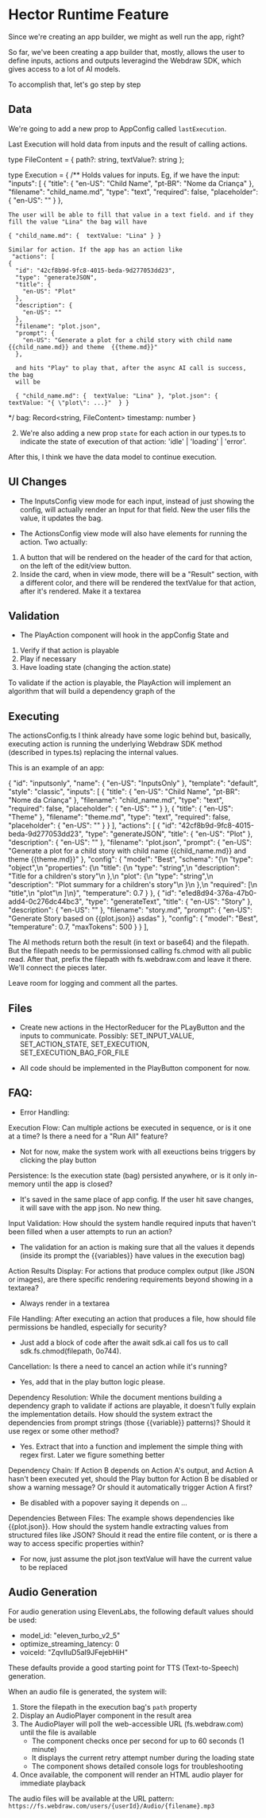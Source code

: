 # Hector Runtime Feature

Since we're creating an app builder, we might as well run the app, right?

So far, we've been creating a app builder that, mostly, allows the user to define inputs, actions and outputs leveragind the Webdraw SDK, which gives access to a lot of AI models.

To accomplish that, let's go step by step

## Data 

We're going to add a new prop to AppConfig called `lastExecution`.

Last Execution will hold data from inputs and the result of calling actions.

type FileContent = { path?: string, textValue?: string };

type Execution = {
  /**
    Holds values for inputs. Eg, if we have the input:
      "inputs": [
    {
      "title": {
        "en-US": "Child Name",
        "pt-BR": "Nome da Criança"
      },
      "filename": "child_name.md",
      "type": "text",
      "required": false,
      "placeholder": {
        "en-US": ""
      }
    },

    The user will be able to fill that value in a text field. and if they
    fill the value "Lina" the bag will have

    { "child_name.md": {  textValue: "Lina" } }

    Similar for action. If the app has an action like
     "actions": [
    {
      "id": "42cf8b9d-9fc8-4015-beda-9d277053dd23",
      "type": "generateJSON",
      "title": {
        "en-US": "Plot"
      },
      "description": {
        "en-US": ""
      },
      "filename": "plot.json",
      "prompt": {
        "en-US": "Generate a plot for a child story with child name  {{child_name.md}} and theme  {{theme.md}}"
      },

      and hits "Play" to play that, after the async AI call is success, the bag
      will be

      { "child_name.md": {  textValue: "Lina" }, "plot.json": {  textValue: "{ \"plot\": ...}"  } }
  */
  bag: Record<string, FileContent>
  timestamp: number
}

2) We're also adding a new prop `state` for each action in our types.ts to indicate the state of execution of that action: 'idle' | 'loading' | 'error'.

After this, I think we have the data model to continue execution.

## UI Changes

- The InputsConfig view mode for each input, instead of just showing the config, will actually render an Input for that field. New the user fills the value, it updates the bag.

- The ActionsConfig view mode will also have elements for running the action. Two actually:
1) A <PlayAction actionIndex={number} >  button that will be rendered on the header of the card for that action, on the left of the edit/view button.
2) Inside the card, when in view mode, there will be a "Result" section, with a different color, and there will be rendered the textValue for that action, after it's rendered. Make it a textarea

## Validation

- The PlayAction component will hook in the appConfig State and
1) Verify if that action is playable
2) Play if necessary
3) Have loading state (changing the action.state)

To validate if the action is playable, the PlayAction will implement an algorithm that will build a dependency graph of the 

## Executing

The actionsConfig.ts I think already have some logic behind but, basically, executing action is running the underlying Webdraw SDK method (described in types.ts) replacing the internal values.

This is an example of an app:

{
  "id": "inputsonly",
  "name": {
    "en-US": "InputsOnly"
  },
  "template": "default",
  "style": "classic",
  "inputs": [
    {
      "title": {
        "en-US": "Child Name",
        "pt-BR": "Nome da Criança"
      },
      "filename": "child_name.md",
      "type": "text",
      "required": false,
      "placeholder": {
        "en-US": ""
      }
    },
    {
      "title": {
        "en-US": "Theme"
      },
      "filename": "theme.md",
      "type": "text",
      "required": false,
      "placeholder": {
        "en-US": ""
      }
    }
  ],
  "actions": [
    {
      "id": "42cf8b9d-9fc8-4015-beda-9d277053dd23",
      "type": "generateJSON",
      "title": {
        "en-US": "Plot"
      },
      "description": {
        "en-US": ""
      },
      "filename": "plot.json",
      "prompt": {
        "en-US": "Generate a plot for a child story with child name  {{child_name.md}} and theme  {{theme.md}}"
      },
      "config": {
        "model": "Best",
        "schema": "{\n  \"type\": \"object\",\n  \"properties\": {\n    \"title\": {\n      \"type\": \"string\",\n      \"description\": \"Title for a children's story\"\n    },\n    \"plot\": {\n      \"type\": \"string\",\n      \"description\": \"Plot summary for a children's story\"\n    }\n  },\n  \"required\": [\n    \"title\",\n    \"plot\"\n  ]\n}",
        "temperature": 0.7
      }
    },
    {
      "id": "e1ed8d94-376a-47b0-add4-0c276dc44bc3",
      "type": "generateText",
      "title": {
        "en-US": "Story"
      },
      "description": {
        "en-US": ""
      },
      "filename": "story.md",
      "prompt": {
        "en-US": "Generate Story based on  {{plot.json}} asdas"
      },
      "config": {
        "model": "Best",
        "temperature": 0.7,
        "maxTokens": 500
      }
    }
  ],

The AI methods return both the result (in text or base64) and the filepath. But the filepath needs to be permissionsed calling fs.chmod with all public read. After that, prefix the filepath with fs.webdraw.com and leave it there. We'll connect the pieces later.

Leave room for logging and comment all the partes.

## Files

- Create new actions in the HectorReducer for the PLayButton and the inputs to communicate. Possibly: SET_INPUT_VALUE, SET_ACTION_STATE, SET_EXECUTION, SET_EXECUTION_BAG_FOR_FILE

- All code should be implemented in the PlayButton component for now.

## FAQ:

- Error Handling: 

Execution Flow: Can multiple actions be executed in sequence, or is it one at a time? Is there a need for a "Run All" feature?
- Not for now, make the system work with all exeuctions beins triggers by clicking the play button

Persistence: Is the execution state (bag) persisted anywhere, or is it only in-memory until the app is closed?
- It's saved in the same place of app config. If the user hit save changes, it will save with the app json. No new thing.

Input Validation: How should the system handle required inputs that haven't been filled when a user attempts to run an action?
- The validation for an action is making sure that all the values it depends (inside its prompt the {{variables}} have values in the execution bag)

Action Results Display: For actions that produce complex output (like JSON or images), are there specific rendering requirements beyond showing in a textarea?
- Always render in a textarea

File Handling: After executing an action that produces a file, how should file permissions be handled, especially for security?
- Just add a block of code after the await sdk.ai call fos us to call sdk.fs.chmod(filepath, 0o744).

Cancellation: Is there a need to cancel an action while it's running?
- Yes, add that in the play button logic please.

Dependency Resolution: While the document mentions building a dependency graph to validate if actions are playable, it doesn't fully explain the implementation details. How should the system extract the dependencies from prompt strings (those {{variable}} patterns)? Should it use regex or some other method?
- Yes. Extract that into a function and implement the simple thing with regex first. Later we figure something better

Dependency Chain: If Action B depends on Action A's output, and Action A hasn't been executed yet, should the Play button for Action B be disabled or show a warning message? Or should it automatically trigger Action A first?
- Be disabled with a popover saying it depends on ...

Dependencies Between Files: The example shows dependencies like {{plot.json}}. How should the system handle extracting values from structured files like JSON? Should it read the entire file content, or is there a way to access specific properties within?
- For now, just assume the plot.json textValue will have the current value to be replaced

## Audio Generation

For audio generation using ElevenLabs, the following default values should be used:
- model_id: "eleven_turbo_v2_5"
- optimize_streaming_latency: 0
- voiceId: "ZqvIIuD5aI9JFejebHiH"

These defaults provide a good starting point for TTS (Text-to-Speech) generation.

When an audio file is generated, the system will:
1. Store the filepath in the execution bag's `path` property
2. Display an AudioPlayer component in the result area
3. The AudioPlayer will poll the web-accessible URL (fs.webdraw.com) until the file is available
   - The component checks once per second for up to 60 seconds (1 minute)
   - It displays the current retry attempt number during the loading state
   - The component shows detailed console logs for troubleshooting
4. Once available, the component will render an HTML audio player for immediate playback

The audio files will be available at the URL pattern: `https://fs.webdraw.com/users/{userId}/Audio/{filename}.mp3`

